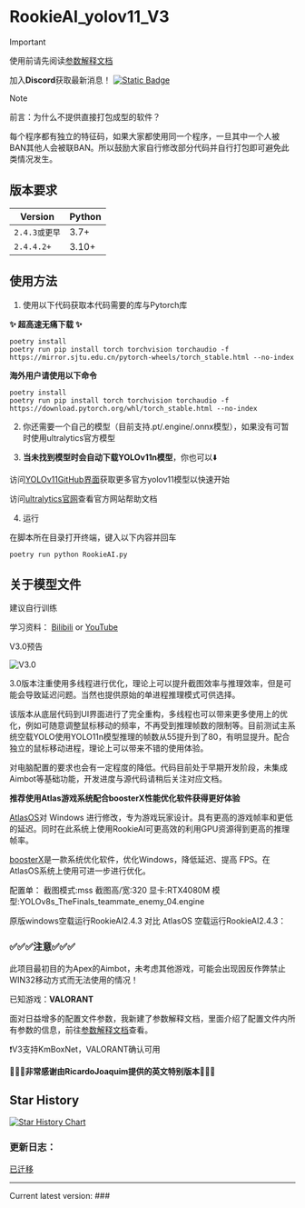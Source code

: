 # RookieAI_yolov11_V3

> [!IMPORTANT]
> 使用前请先阅读[参数解释文档](Parameter_explanation.md)

加入**Discord**获取最新消息！
[![Static Badge](https://img.shields.io/badge/Discord-Join_Discord-36C9BB?logo=discord&logoSize=auto&label=%20)
](https://discord.gg/vtgbfy2afb)

> [!NOTE]
> 前言：为什么不提供直接打包成型的软件？
>
> 每个程序都有独立的特征码，如果大家都使用同一个程序，一旦其中一个人被BAN其他人会被联BAN。所以鼓励大家自行修改部分代码并自行打包即可避免此类情况发生。

## 版本要求

| Version | Python |
|---------|--------|
| `2.4.3或更早`   | 3.7+   |
| `2.4.4.2+`   | 3.10+   |

## 使用方法

1. 使用以下代码获取本代码需要的库与Pytorch库

**✨ 超高速无痛下载 ✨**
   

```shell
poetry install
poetry run pip install torch torchvision torchaudio -f https://mirror.sjtu.edu.cn/pytorch-wheels/torch_stable.html --no-index
```

**海外用户请使用以下命令**

```shell
poetry install
poetry run pip install torch torchvision torchaudio -f https://download.pytorch.org/whl/torch_stable.html --no-index
```

2. 你还需要一个自己的模型（目前支持.pt/.engine/.onnx模型），如果没有可暂时使用ultralytics官方模型

3. **当未找到模型时会自动下载YOLOv11n模型**，你也可以⬇️

访问[YOLOv11GitHub界面](https://docs.ultralytics.com/)获取更多官方yolov11模型以快速开始

访问[ultralytics官网](https://docs.ultralytics.com/)查看官方网站帮助文档

4. 运行

在脚本所在目录打开终端，键入以下内容并回车
```shell
poetry run python RookieAI.py
```

## 关于模型文件

建议自行训练

学习资料：
[Bilibili](https://search.bilibili.com/all?keyword=%E5%A6%82%E4%BD%95%E8%AE%AD%E7%BB%83%E6%A8%A1%E5%9E%8B&from_source=webtop_search&spm_id_from=333.1007&search_source=5) or [YouTube](https://www.youtube.com/results?search_query=how+to+train+yolov8+model)

V3.0预告

![V3.0](images/V3.png)

3.0版本注重使用多线程进行优化，理论上可以提升截图效率与推理效率，但是可能会导致延迟问题。当然也提供原始的单进程推理模式可供选择。

该版本从底层代码到UI界面进行了完全重构，多线程也可以带来更多使用上的优化，例如可随意调整鼠标移动的频率，不再受到推理帧数的限制等。目前测试主系统空载YOLO使用YOLO11n模型推理的帧数从55提升到了80，有明显提升。配合独立的鼠标移动进程，理论上可以带来不错的使用体验。


对电脑配置的要求也会有一定程度的降低。代码目前处于早期开发阶段，未集成Aimbot等基础功能，开发进度与源代码请稍后关注对应文档。

**推荐使用Atlas游戏系统配合boosterX性能优化软件获得更好体验**

[AtlasOS](https://atlasos.net/)对 Windows 进行修改，专为游戏玩家设计。具有更高的游戏帧率和更低的延迟。同时在此系统上使用RookieAI可更高效的利用GPU资源得到更高的推理帧率。

[boosterX](https://boosterx.org/en/)是一款系统优化软件，优化Windows，降低延迟、提高 FPS。在AtlasOS系统上使用可进一步进行优化。

配置单：
截图模式:mss  截图高/宽:320  显卡:RTX4080M  模型:YOLOv8s_TheFinals_teammate_enemy_04.engine

原版windows空载运行RookieAI2.4.3 对比 AtlasOS 空载运行RookieAI2.4.3：

### ✅✅✅注意✅✅✅

此项目最初目的为Apex的Aimbot，未考虑其他游戏，可能会出现因反作弊禁止WIN32移动方式而无法使用的情况！

已知游戏：**VALORANT**

面对日益增多的配置文件参数，我新建了参数解释文档，里面介绍了配置文件内所有参数的信息，前往[参数解释文档](Parameter_explanation.md)查看。

❗V3支持KmBoxNet，VALORANT确认可用
 
**🎉🎉🎉非常感谢由RicardoJoaquim提供的英文特别版本🎉🎉🎉**

## Star History

[![Star History Chart](https://api.star-history.com/svg?repos=Passer1072/RookieAI_yolov8)](https://star-history.com/#Passer1072/RookieAI_yolov8)

### 更新日志：

[已迁移](CHANGELOG.md)

___
Current latest version: ###
